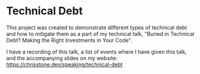 # Technical Debt

This project was created to demonstrate different types of technical debt and how to mitigate them as a part of my technical talk, "Buried in Technical Debt? Making the Right Investments in Your Code".

I have a recording of this talk, a list of events where I have given this talk, and the accompanying slides on my website: https://chrisstone.dev/speaking/technical-debt